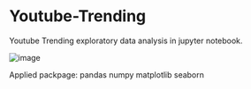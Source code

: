# Youtube-Trending

Youtube Trending exploratory data analysis in jupyter notebook.

![image](https://user-images.githubusercontent.com/43325087/45801187-b2671e80-bc78-11e8-9cd6-39c0ebe29b0f.png)

Applied packpage:
pandas
numpy
matplotlib
seaborn
